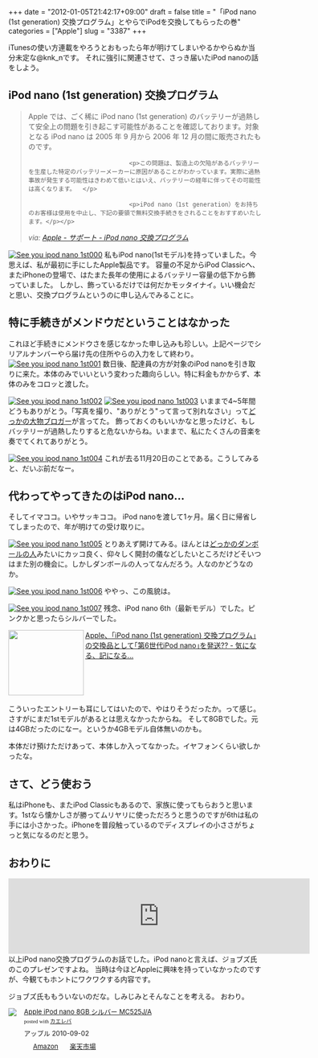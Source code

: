 +++
date = "2012-01-05T21:42:17+09:00"
draft = false
title = "「iPod nano (1st generation) 交換プログラム」とやらでiPodを交換してもらったの巻"
categories = ["Apple"]
slug = "3387"
+++


iTunesの使い方連載をやろうとおもったら年が明けてしまいやるかやらぬか当分未定な@knk_nです。
それに強引に関連させて、さっき届いたiPod nanoの話をしよう。<!--more--><h2>iPod nano (1st generation) 交換プログラム</h2>

<blockquote cite="http://www.apple.com/jp/support/ipodnano_replacement/" title="Apple - サポート - iPod nano 交換プログラム">
<p><p>Apple では、ごく稀に iPod nano (1st generation) のバッテリーが過熱して安全上の問題を引き起こす可能性があることを確認しております。対象となる iPod nano は 2005 年 9 月から 2006 年 12 月の間に販売されたものです。</p>
								
								<p>この問題は、製造上の欠陥があるバッテリーを生産した特定のバッテリーメーカーに原因があることがわかっています。実際に過熱事故が発生する可能性はきわめて低いとはいえ、バッテリーの経年に伴ってその可能性は高くなります。  </p>
								
								<p>iPod nano（1st generation）をお持ちのお客様は使用を中止し、下記の要領で無料交換手続きをされることをおすすめいたします。</p></p>
<cite>via: <a href="http://www.apple.com/jp/support/ipodnano_replacement/" target="_blank">Apple - サポート - iPod nano 交換プログラム</a></cite>
</blockquote>
<a href="http://knk-n.com/wp-content/uploads/2012/01/see_you_ipod-nano-1st000.png" title="See you ipod nano 1st000"><img src="http://knk-n.com/wp-content/uploads/2012/01/see_you_ipod-nano-1st000.png" alt="See you ipod nano 1st000" title="see_you_ipod-nano-1st000.png" /></a>
私もiPod nano(1stモデル)を持っていました。今思えば、私が最初に手にしたApple製品です。
容量の不足からiPod Classicへ、またiPhoneの登場で、はたまた長年の使用によるバッテリー容量の低下から飾っていました。
しかし、飾っているだけでは何だかモッタイナイ。いい機会だと思い、交換プログラムというのに申し込んでみることに。

<h2>特に手続きがメンドウだということはなかった</h2>
これほど手続きにメンドウさを感じなかった申し込みも珍しい。上記ページでシリアルナンバーやら届け先の住所やらの入力をして終わり。
<a href="http://knk-n.com/wp-content/uploads/2012/01/see_you_ipod-nano-1st001.png" title="See you ipod nano 1st001"><img src="http://knk-n.com/wp-content/uploads/2012/01/see_you_ipod-nano-1st001.png" alt="See you ipod nano 1st001" title="see_you_ipod-nano-1st001.png" /></a>
数日後、配達員の方が対象のiPod nanoを引き取りに来た。本体のみでいいという変わった趣向らしい。特に料金もかからず、本体のみをコロッと渡した。

<a href="http://knk-n.com/wp-content/uploads/2012/01/see_you_ipod-nano-1st002.jpg" title="See you ipod nano 1st002"><img src="http://knk-n.com/wp-content/uploads/2012/01/see_you_ipod-nano-1st002.jpg" alt="See you ipod nano 1st002" title="see_you_ipod-nano-1st002.jpg" /></a>
<a href="http://knk-n.com/wp-content/uploads/2012/01/see_you_ipod-nano-1st003.jpg" title="See you ipod nano 1st003"><img src="http://knk-n.com/wp-content/uploads/2012/01/see_you_ipod-nano-1st003.jpg" alt="See you ipod nano 1st003" title="see_you_ipod-nano-1st003.jpg" /></a>
いままで4~5年間どうもありがとう。「写真を撮り、"ありがとう"って言って別れなさい」って<a href="http://twitter.com/ttachi" target="_blank">どっかの大物ブロガー</a>が言ってた。
飾っておくのもいいかなと思ったけど、もしバッテリーが過熱したりすると危ないからね。いままで、私にたくさんの音楽を奏でてくれてありがとう。

<a href="http://knk-n.com/wp-content/uploads/2012/01/see_you_ipod-nano-1st004.png" title="See you ipod nano 1st004"><img src="http://knk-n.com/wp-content/uploads/2012/01/see_you_ipod-nano-1st004.png" alt="See you ipod nano 1st004" title="see_you_ipod-nano-1st004.png" /></a>
これが去る11月20日のことである。こうしてみると、だいぶ前だなー。

<h2>代わってやってきたのはiPod nano…</h2>
そしてイマココ。いやサッキココ。
iPod nanoを渡して1ヶ月。届く日に帰省してしまったので、年が明けての受け取りに。

<a href="http://knk-n.com/wp-content/uploads/2012/01/see_you_ipod-nano-1st005.png" title="See you ipod nano 1st005"><img src="http://knk-n.com/wp-content/uploads/2012/01/see_you_ipod-nano-1st005.png" alt="See you ipod nano 1st005" title="see_you_ipod-nano-1st005.png" /></a>
とりあえず開けてみる。ほんとは<a href="http://twitter.com/norirow" target="_blank">どっかのダンボールの人</a>みたいにカッコ良く、仰々しく開封の儀などしたいところだけどそいつはまた別の機会に。しかしダンボールの人ってなんだろう。人なのかどうなのか。

<a href="http://knk-n.com/wp-content/uploads/2012/01/see_you_ipod-nano-1st006.jpg" title="See you ipod nano 1st006"><img src="http://knk-n.com/wp-content/uploads/2012/01/see_you_ipod-nano-1st006.jpg" alt="See you ipod nano 1st006" title="see_you_ipod-nano-1st006.jpg" /></a>
ややっ、この風貌は。

<a href="http://knk-n.com/wp-content/uploads/2012/01/see_you_ipod-nano-1st007.jpg" title="See you ipod nano 1st007"><img src="http://knk-n.com/wp-content/uploads/2012/01/see_you_ipod-nano-1st007.jpg" alt="See you ipod nano 1st007" title="see_you_ipod-nano-1st007.jpg" /></a>
残念、iPod nano 6th（最新モデル）でした。ピンクかと思ったらシルバーでした。

<table width="100%"><a href="http://taisyo.seesaa.net/article/241479641.html" target="_blank"><img class="alignleft" align="left" border="0" src="http://capture.heartrails.com/150x130/shadow?http://taisyo.seesaa.net/article/241479641.html" alt="" width="150" height="130" /></a><a href="http://taisyo.seesaa.net/article/241479641.html" target="_blank">Apple、｢iPod nano (1st generation) 交換プログラム｣の交換品として｢第6世代iPod nano｣を発送?? - 気になる、記になる…</a><a href="http://b.hatena.ne.jp/entry/http://taisyo.seesaa.net/article/241479641.html" target="_blank"><img border="0" src="http://b.hatena.ne.jp/entry/image/http://taisyo.seesaa.net/article/241479641.html" alt="" /></a></table>
こういったエントリーも耳にしてはいたので、やはりそうだったか。って感じ。さすがにまだ1stモデルがあるとは思えなかったからね。
そして8GBでした。元は4GBだったのになー。というか4GBモデル自体無いのかも。

本体だけ預けただけあって、本体しか入ってなかった。イヤフォンくらい欲しかったな。

<h2>さて、どう使おう</h2>
私はiPhoneも、またiPod Classicもあるので、家族に使ってもらおうと思います。1stなら懐かしさが勝ってムリヤリに使っただろうと思うのですが6thは私の手には小さかった。iPhoneを普段触っているのでディスプレイの小ささがちょっと気になるのだと思う。

<h2>おわりに</h2>
<object width="600" height="auto"><param name="movie" value="http://www.youtube.com/v/7GRv-kv5XEg?version=3&amp;hl=ja_JP"></param><param name="allowFullScreen" value="true"></param><param name="allowscriptaccess" value="always"></param><embed src="http://www.youtube.com/v/7GRv-kv5XEg?version=3&amp;hl=ja_JP" type="application/x-shockwave-flash" width="600" height="auto" allowscriptaccess="always" allowfullscreen="true"></embed></object>
以上iPod nano交換プログラムのお話でした。iPod nanoと言えば、ジョブズ氏のこのプレゼンですよね。
当時は今ほどAppleに興味を持っていなかったのですが、今観てもホントにワクワクする内容です。

ジョブズ氏ももういないのだな。しみじみとそんなことを考える。
おわり。

<div class="kaerebalink-box" style="text-align:left;padding-bottom:20px;font-size:small;/zoom: 1;overflow: hidden;"><div class="kaerebalink-image" style="float:left;margin:0 15px 10px 0;"><a href="http://www.amazon.co.jp/exec/obidos/ASIN/B0040ZO8TA/knkn-22/ref=nosim/" rel="nofollow" target="_blank"><img src="http://ecx.images-amazon.com/images/I/41u68mWH-eL._SL160_.jpg" style="border: none;" /></a></div><div class="kaerebalink-info" style="line-height:120%;/zoom: 1;overflow: hidden;"><div class="kaerebalink-name" style="margin-bottom:10px;line-height:120%"><a href="http://www.amazon.co.jp/exec/obidos/ASIN/B0040ZO8TA/knkn-22/ref=nosim/" rel="nofollow" target="_blank">Apple iPod nano 8GB シルバー MC525J/A</a><div class="kaerebalink-powered-date" style="font-size:8pt;margin-top:5px;font-family:verdana;line-height:120%">posted with <a href="http://kaereba.com" target="_blank">カエレバ</a></div></div><div class="kaerebalink-detail" style="margin-bottom:5px;"> アップル 2010-09-02    </div><div class="kaerebalink-link1" style="margin-top:10px;"><div class="shoplinkamazon" style="display:inline;margin-right:5px;background: url('http://img.yomereba.com/kl.gif') 0 0 no-repeat;padding: 2px 0 2px 18px;white-space: nowrap;"><a href="http://www.amazon.co.jp/gp/search?keywords=Apple%20iPod%20nano%208GB&__mk_ja_JP=%83J%83%5E%83J%83i&tag=knkn-22" rel="nofollow" target="_blank" title="アマゾン" >Amazon</a></div><div class="shoplinkrakuten" style="display:inline;margin-right:5px;background: url('http://img.yomereba.com/kl.gif') 0 -50px no-repeat;padding: 2px 0 2px 18px;white-space: nowrap;"><a href="http://pt.afl.rakuten.co.jp/c/0dde77ec.b168ef29/?url=http%3A%2F%2Fsearch.rakuten.co.jp%2Fsearch%2Fmall%2FApple%2520iPod%2520nano%25208GB%2F-%2Ff.1-p.1-s.1-sf.0-st.A-v.2%3Fx%3D0" rel="nofollow" target="_blank" title="楽天市場" >楽天市場</a></div></div></div></div>

